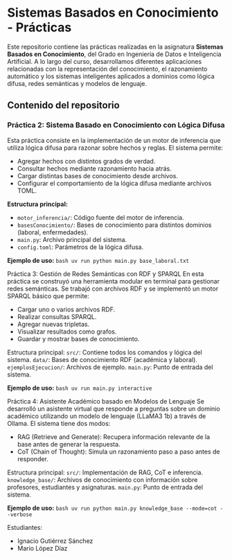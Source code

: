 # Sistemas Basados en Conocimiento - Prácticas

Este repositorio contiene las prácticas realizadas en la asignatura **Sistemas Basados en Conocimiento**, del Grado en Ingeniería de Datos e Inteligencia Artificial. A lo largo del curso, desarrollamos diferentes aplicaciones relacionadas con la representación del conocimiento, el razonamiento automático y los sistemas inteligentes aplicados a dominios como lógica difusa, redes semánticas y modelos de lenguaje.

## Contenido del repositorio

### Práctica 2: Sistema Basado en Conocimiento con Lógica Difusa

Esta práctica consiste en la implementación de un motor de inferencia que utiliza lógica difusa para razonar sobre hechos y reglas. El sistema permite:

- Agregar hechos con distintos grados de verdad.
- Consultar hechos mediante razonamiento hacia atrás.
- Cargar distintas bases de conocimiento desde archivos.
- Configurar el comportamiento de la lógica difusa mediante archivos TOML.

**Estructura principal:**
- `motor_inferencia/`: Código fuente del motor de inferencia.
- `basesConocimiento/`: Bases de conocimiento para distintos dominios (laboral, enfermedades).
- `main.py`: Archivo principal del sistema.
- `config.toml`: Parámetros de la lógica difusa.

**Ejemplo de uso:**
```bash uv run python main.py base_laboral.txt```

Práctica 3: Gestión de Redes Semánticas con RDF y SPARQL
En esta práctica se construyó una herramienta modular en terminal para gestionar redes semánticas. Se trabajó con archivos RDF y se implementó un motor SPARQL básico que permite:

- Cargar uno o varios archivos RDF.
- Realizar consultas SPARQL.
- Agregar nuevas tripletas.
- Visualizar resultados como grafos.
- Guardar y mostrar bases de conocimiento.

Estructura principal:
`src/`: Contiene todos los comandos y lógica del sistema.
`data/`: Bases de conocimiento RDF (académica y laboral).
`ejemplosEjecucion/`: Archivos de ejemplo.
`main.py`: Punto de entrada del sistema.

**Ejemplo de uso:**
```bash uv run main.py interactive```

Práctica 4: Asistente Académico basado en Modelos de Lenguaje
Se desarrolló un asistente virtual que responde a preguntas sobre un dominio académico utilizando un modelo de lenguaje (LLaMA3 1b) a través de Ollama. El sistema tiene dos modos:

- RAG (Retrieve and Generate): Recupera información relevante de la base antes de generar la respuesta.
- CoT (Chain of Thought): Simula un razonamiento paso a paso antes de responder.

Estructura principal:
`src/`: Implementación de RAG, CoT e inferencia.
`knowledge_base/`: Archivos de conocimiento con información sobre profesores, estudiantes y asignaturas.
`main.py`: Punto de entrada del sistema.

**Ejemplo de uso:**
```bash uv run python main.py knowledge_base --mode=cot --verbose```

Estudiantes:
- Ignacio Gutiérrez Sánchez
- Mario López Díaz
